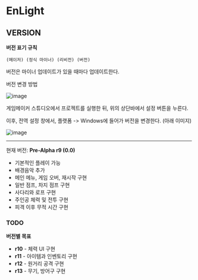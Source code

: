 # EnLight
## VERSION

**버전 표기 규칙**

```
(메이저) (정식 마이너) (리비전) (버전)
```
버전은 마이너 업데이트가 있을 때마다 업데이트한다.

버전 변경 방법

![image](https://user-images.githubusercontent.com/68188784/143765093-2bbabc5b-050a-47d3-b6e7-bab5e10bc986.png)

게임메이커 스튜디오에서 프로젝트를 실행한 뒤, 위의 상단바에서 설정 버튼을 누른다.

이후, 전역 설정 창에서, 플랫폼 -> Windows에 들어가 버전을 변경한다. (아래 이미지)

![image](https://user-images.githubusercontent.com/68188784/143765119-ac9f81f7-fdca-4c4b-b27d-38fef4943b03.png)

-----

현재 버전: **Pre-Alpha r9 (0.0)**
 * 기본적인 플레이 가능
 * 배경음악 추가
 * 메인 메뉴, 게임 오버, 재시작 구현
 * 일반 점프, 차지 점프 구현
 * 사다리와 로프 구현
 * 주인공 체력 및 전투 구현
 * 피격 이후 무적 시간 구현
### TODO
**버전별 목표**
 * **r10** - 체력 UI 구현
 * **r11** - 아이템과 인벤토리 구현
 * **r12** - 원거리 공격 구현
 * **r13** - 무기, 방어구 구현 

